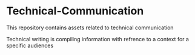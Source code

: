 # Technical-Communication
This repository contains assets related to technical communication

Technical writing is compiling information with refrence to a context for a specific audiences
